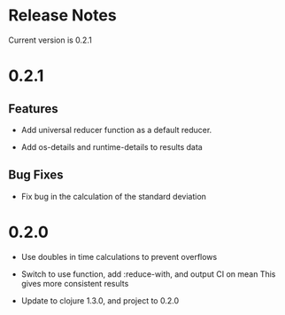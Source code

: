 # Release Notes

Current version is 0.2.1

# 0.2.1

## Features

- Add universal reducer function as a default reducer.

- Add os-details and runtime-details to results data

## Bug Fixes

- Fix bug in the calculation of the standard deviation


# 0.2.0

- Use doubles in time calculations to prevent overflows

- Switch to use function, add :reduce-with, and output CI on mean
  This gives more consistent results

- Update to clojure 1.3.0, and project to 0.2.0
